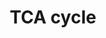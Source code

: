 ---
annotations:
- type: Pathway Ontology
  value: classic metabolic pathway
- type: Pathway Ontology
  value: citric acid cycle pathway
authors:
- MaintBot
- MirellaKalafati
- Eweitz
description: The [[wikipedia:citric_acid_cycle|citric acid cycle]], also known as
  the tricarboxylic acid cycle (TCA cycle) or the Krebs cycle, (or rarely, the Szent-Gyorgyi-Krebs
  cycle) is a series of enzyme-catalysed chemical reactions of central importance
  in all living cells that use oxygen as part of cellular respiration. In eukaryotes,
  the citric acid cycle occurs in the matrix of the mitochondrion. The components
  and reactions of the citric acid cycle were established by seminal work from both
  [[wikipedia:Albert_Szent-Gyorgyi|Albert Szent-Gyorgyi]] and [[wikipedia:Hans_Krebs|Hans
  Krebs]]. [From [[wikipedia:Main_Page|Wikipedia]]]
last-edited: 2021-05-24
organisms:
- Pan troglodytes
redirect_from:
- /index.php/Pathway:WP881
- /instance/WP881
schema-jsonld:
- '@context': https://schema.org/
  '@id': https://wikipathways.github.io/pathways/WP881.html
  '@type': Dataset
  creator:
    '@type': Organization
    name: WikiPathways
  description: The [[wikipedia:citric_acid_cycle|citric acid cycle]], also known as
    the tricarboxylic acid cycle (TCA cycle) or the Krebs cycle, (or rarely, the Szent-Gyorgyi-Krebs
    cycle) is a series of enzyme-catalysed chemical reactions of central importance
    in all living cells that use oxygen as part of cellular respiration. In eukaryotes,
    the citric acid cycle occurs in the matrix of the mitochondrion. The components
    and reactions of the citric acid cycle were established by seminal work from both
    [[wikipedia:Albert_Szent-Gyorgyi|Albert Szent-Gyorgyi]] and [[wikipedia:Hans_Krebs|Hans
    Krebs]]. [From [[wikipedia:Main_Page|Wikipedia]]]
  keywords:
  - PDK2
  - SDHB
  - SUCLA2
  - SUCLG2
  - OGDH
  - DLAT
  - SDHA
  - PDHB
  - MDH2
  - Succinate
  - PDP1
  - PDP2
  - SDHC
  - PC
  - PDHX
  - PDHA1
  - IDH3A
  - Oxaloacetate
  - Succinyl-CoA
  - PDK4
  - DLD
  - Acetyl-CoA
  - PDK3
  - IDH3B
  - ACO2
  - PDHA2
  - SDHD
  - FH
  - Pyruvate
  - alpha-Ketoglutarate
  - IDH3G
  - IDH2
  - Malate
  - PDK1
  - Isocitrate
  - Fumarate
  - MDH1
  - Citrate
  - SUCLG1
  - DLST
  - CS
  license: CC0
  name: TCA cycle
seo: CreativeWork
title: TCA cycle
wpid: WP881
---